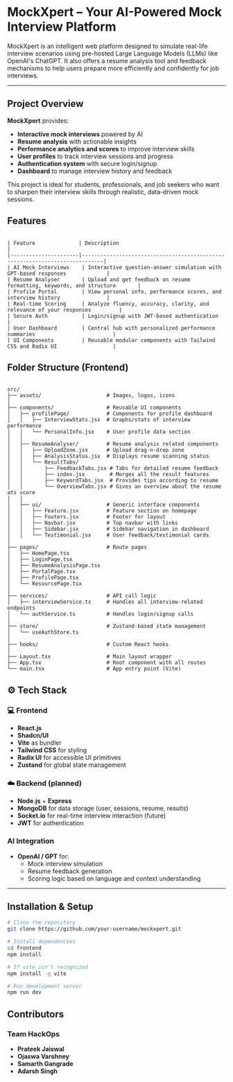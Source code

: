 #  MockXpert – Your AI-Powered Mock Interview Platform

MockXpert is an intelligent web platform designed to simulate real-life interview scenarios using pre-hosted Large Language Models (LLMs) like OpenAI's ChatGPT. It also offers a resume analysis tool and feedback mechanisms to help users prepare more efficiently and confidently for job interviews.

---

##  Project Overview

**MockXpert** provides:

- **Interactive mock interviews** powered by AI  
- **Resume analysis** with actionable insights  
- **Performance analytics and scores** to improve interview skills  
- **User profiles** to track interview sessions and progress  
- **Authentication system** with secure login/signup  
- **Dashboard** to manage interview history and feedback  

This project is ideal for students, professionals, and job seekers who want to sharpen their interview skills through realistic, data-driven mock sessions.



##  Features
```

| Feature              | Description                                                                 |
|----------------------|-----------------------------------------------------------------------------|
| AI Mock Interviews    | Interactive question-answer simulation with GPT-based responses             |
| Resume Analyser       | Upload and get feedback on resume formatting, keywords, and structure       |
| Profile Portal        | View personal info, performance scores, and interview history               |
| Real-time Scoring     | Analyze fluency, accuracy, clarity, and relevance of your responses         |
| Secure Auth           | Login/signup with JWT-based authentication                                  |
| User Dashboard        | Central hub with personalized performance summaries                         |
| UI Components         | Reusable modular components with Tailwind CSS and Radix UI                  |

```


## Folder Structure (Frontend)
```

src/
├── assets/                     # Images, logos, icons
│
├── components/                 # Reusable UI components
│   ├── profilePage/            # Components for profile dashboard
│   │   ├── InterviewStats.jsx  # Graphs/stats of interview performance
│   │   └── PersonalInfo.jsx    # User profile data section
│   │
│   ├── ResumeAnalyser/         # Resume analysis related components
│   │   ├── UploadZone.jsx      # Upload drag-n-drop zone
│   │   ├── AnalysisStatus.jsx  # Displays resume scanning status
│   │   └── ResultTabs/         
│   │       ├── FeedbackTabs.jsx # Tabs for detailed resume feedback
│   │       ├── index.jsx        # Merges all the result features
│   │       ├── KeywordTabs.jsx  # Provides tips according to resume
│   │       └── OverviewTabs.jsx # Gives an overview about the resume ats score
│   │
│   ├── ui/                     # Generic interface components
│   │   ├── Feature.jsx         # Feature section on homepage
│   │   ├── Footers.jsx         # Footer for layout
│   │   ├── Navbar.jsx          # Top navbar with links
│   │   ├── Sidebar.jsx         # Sidebar navigation in dashboard
│   │   └── Testimonial.jsx     # User feedback/testimonial cards
│
├── pages/                      # Route pages
│   ├── HomePage.tsx
│   ├── LoginPage.tsx
│   ├── ResumeAnalysisPage.tsx
│   ├── PortalPage.tsx
│   ├── ProfilePage.tsx
│   └── ResourcePage.tsx
│
├── services/                   # API call logic
│   ├── interviewService.ts     # Handles all interview-related endpoints
│   └── authService.ts          # Handles login/signup calls
│
├── store/                      # Zustand-based state management
│   └── useAuthStore.ts
│
├── hooks/                      # Custom React hooks
│
├── Layout.tsx                  # Main layout wrapper
├── App.tsx                     # Root component with all routes
└── main.tsx                    # App entry point (Vite)

```

## ⚙️ Tech Stack

### 💻 Frontend
- **React.js**
- **Shadcn/UI**
- **Vite** as bundler
- **Tailwind CSS** for styling
- **Radix UI** for accessible UI primitives
- **Zustand** for global state management

### ☁️ Backend (planned)
- **Node.js** + **Express**
- **MongoDB** for data storage (user, sessions, resume, results)
- **Socket.io** for real-time interview interaction (future)
- **JWT** for authentication

###  AI Integration
- **OpenAI / GPT** for:
  - Mock interview simulation
  - Resume feedback generation
  - Scoring logic based on language and context understanding

---

##  Installation & Setup

```bash
# Clone the repository
git clone https://github.com/your-username/mockxpert.git

# Install dependencies
cd frontend
npm install

# If vite isn't recognized
npm install -g vite

# Run development server
npm run dev
```
##  Contributors

###  Team HackOps
- **Prateek Jaiswal**
- **Ojaswa Varshney**
- **Samarth Gangrade**
- **Adarsh Singh**
